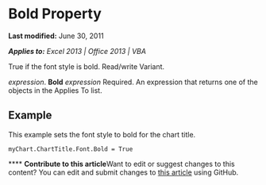 
# Bold Property

 **Last modified:** June 30, 2011

 _**Applies to:** Excel 2013 | Office 2013 | VBA_

True if the font style is bold. Read/write Variant.

 _expression_. **Bold**
 _expression_ Required. An expression that returns one of the objects in the Applies To list.

## Example

This example sets the font style to bold for the chart title.


```
myChart.ChartTitle.Font.Bold = True
```


****   **Contribute to this article**Want to edit or suggest changes to this content? You can edit and submit changes to  [this article](https://github.com/jhershey00/VBA_Excel_Test/OpenXMLCon/articles/224f4cc5-a495-062a-655b-828182cbe3de.md) using GitHub.

